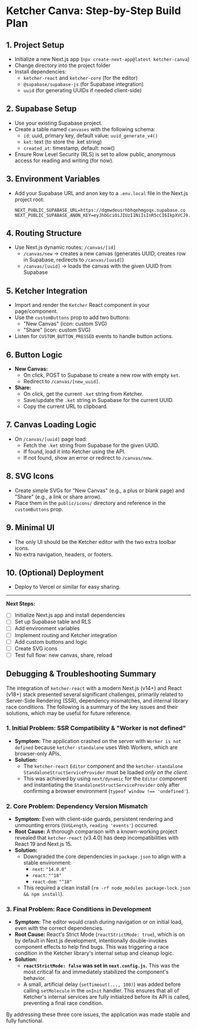 # Ketcher Canva: Step-by-Step Build Plan

## 1. Project Setup
- Initialize a new Next.js app (`npx create-next-app@latest ketcher-canva`)
- Change directory into the project folder
- Install dependencies:
  - `ketcher-react` and `ketcher-core` (for the editor)
  - `@supabase/supabase-js` (for Supabase integration)
  - `uuid` (for generating UUIDs if needed client-side)

## 2. Supabase Setup
- Use your existing Supabase project.
- Create a table named `canvases` with the following schema:
  - `id`: uuid, primary key, default value: `uuid_generate_v4()`
  - `ket`: text (to store the .ket string)
  - `created_at`: timestamp, default: now()
- Ensure Row Level Security (RLS) is set to allow public, anonymous access for reading and writing (for now).

## 3. Environment Variables
- Add your Supabase URL and anon key to a `.env.local` file in the Next.js project root:
  ```env
  NEXT_PUBLIC_SUPABASE_URL=https://dqmwdeusrhbhqehmgoqx.supabase.co
  NEXT_PUBLIC_SUPABASE_ANON_KEY=eyJhbGciOiJIUzI1NiIsInR5cCI6IkpXVCJ9.eyJpc3MiOiJzdXBhYmFzZSIsInJlZiI6ImRxbXdkZXVzcmhiaHFlaG1nb3F4Iiwicm9sZSI6ImFub24iLCJpYXQiOjE3NTAzNjMyNzQsImV4cCI6MjA2NTkzOTI3NH0.orUep8OxEKWFbIZYxuSsQQSyU2LWsgWAA00nwm4K7NU
  ```

## 4. Routing Structure
- Use Next.js dynamic routes: `/canvas/[id]`
  - `/canvas/new` → creates a new canvas (generates UUID, creates row in Supabase, redirects to `/canvas/[uuid]`)
  - `/canvas/[uuid]` → loads the canvas with the given UUID from Supabase

## 5. Ketcher Integration
- Import and render the `Ketcher` React component in your page/component.
- Use the `customButtons` prop to add two buttons:
  - "New Canvas" (icon: custom SVG)
  - "Share" (icon: custom SVG)
- Listen for `CUSTOM_BUTTON_PRESSED` events to handle button actions.

## 6. Button Logic
- **New Canvas:**
  - On click, POST to Supabase to create a new row with empty `ket`.
  - Redirect to `/canvas/[new_uuid]`.
- **Share:**
  - On click, get the current `.ket` string from Ketcher.
  - Save/update the `.ket` string in Supabase for the current UUID.
  - Copy the current URL to clipboard.

## 7. Canvas Loading Logic
- On `/canvas/[uuid]` page load:
  - Fetch the `.ket` string from Supabase for the given UUID.
  - If found, load it into Ketcher using the API.
  - If not found, show an error or redirect to `/canvas/new`.

## 8. SVG Icons
- Create simple SVGs for "New Canvas" (e.g., a plus or blank page) and "Share" (e.g., a link or share arrow).
- Place them in the `public/icons/` directory and reference in the `customButtons` prop.

## 9. Minimal UI
- The only UI should be the Ketcher editor with the two extra toolbar icons.
- No extra navigation, headers, or footers.

## 10. (Optional) Deployment
- Deploy to Vercel or similar for easy sharing.

---

**Next Steps:**
- [ ] Initialize Next.js app and install dependencies
- [ ] Set up Supabase table and RLS
- [ ] Add environment variables
- [ ] Implement routing and Ketcher integration
- [ ] Add custom buttons and logic
- [ ] Create SVG icons
- [ ] Test full flow: new canvas, share, reload

## Debugging & Troubleshooting Summary

The integration of `ketcher-react` with a modern Next.js (v14+) and React (v18+) stack presented several significant challenges, primarily related to Server-Side Rendering (SSR), dependency mismatches, and internal library race conditions. The following is a summary of the key issues and their solutions, which may be useful for future reference.

### 1. **Initial Problem: SSR Compatibility & "Worker is not defined"**
- **Symptom:** The application crashed on the server with `Worker is not defined` because `ketcher-standalone` uses Web Workers, which are browser-only APIs.
- **Solution:**
  - The `ketcher-react` `Editor` component and the `ketcher-standalone` `StandaloneStructServiceProvider` must be loaded *only on the client*.
  - This was achieved by using `next/dynamic` for the `Editor` component and instantiating the `StandaloneStructServiceProvider` only after confirming a browser environment (`typeof window !== 'undefined'`).

### 2. **Core Problem: Dependency Version Mismatch**
- **Symptom:** Even with client-side guards, persistent rendering and unmounting errors (`SVGLength`, `reading 'events'`) occurred.
- **Root Cause:** A thorough comparison with a known-working project revealed that `ketcher-react` (v3.4.0) has deep incompatibilities with React 19 and Next.js 15.
- **Solution:**
  - Downgraded the core dependencies in `package.json` to align with a stable environment:
    - `next`: `"14.0.0"`
    - `react`: `"^18"`
    - `react-dom`: `"^18"`
  - This required a clean install (`rm -rf node_modules package-lock.json && npm install`).

### 3. **Final Problem: Race Conditions in Development**
- **Symptom:** The editor would crash during navigation or on initial load, even with the correct dependencies.
- **Root Cause:** React's Strict Mode (`reactStrictMode: true`), which is on by default in Next.js development, intentionally double-invokes component effects to help find bugs. This was triggering a race condition in the Ketcher library's internal setup and cleanup logic.
- **Solution:**
  - **`reactStrictMode: false` was set in `next.config.js`.** This was the most critical fix and immediately stabilized the component's behavior.
  - A small, artificial delay (`setTimeout(..., 100)`) was added before calling `setMolecule` in the `onInit` handler. This ensures that all of Ketcher's internal services are fully initialized before its API is called, preventing a final race condition.

By addressing these three core issues, the application was made stable and fully functional.
